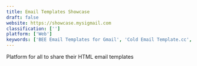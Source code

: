 ```yaml
---
title: Email Templates Showcase
draft: false 
website: https://showcase.mysigmail.com
classification: ['']
platform: ['Web']
keywords: ['BEE Email Templates for Gmail', 'Cold Email Template.cc', 'Cyberify by Beans', 'Dynamic Email Template', 'Great Email Copy', 'Networking Emails', 'OpenSource Email Template', 'Pistachio Email Templates', 'SaaS Email Templates', 'Startup Emails', 'Templates for Gmail', 'zeroqode']
---
```

Platform for all to share their HTML email templates